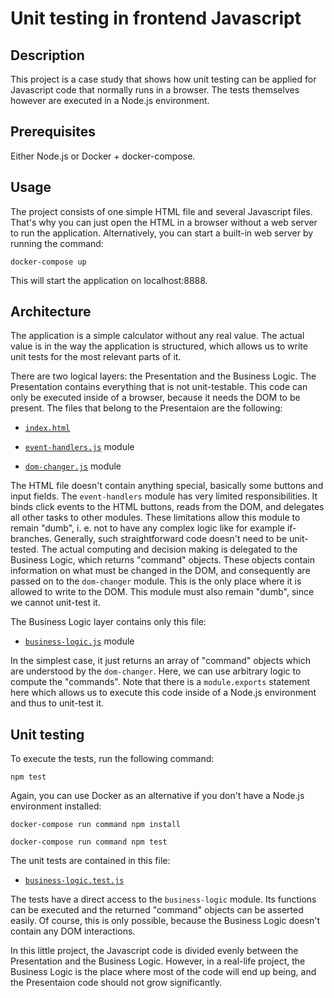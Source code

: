 # Unit testing in frontend Javascript

## Description

This project is a case study that shows how unit testing can be applied for Javascript code that normally runs in a browser.
The tests themselves however are executed in a Node.js environment.

## Prerequisites

Either Node.js or Docker + docker-compose.

## Usage

The project consists of one simple HTML file and several Javascript files. That's why you can just open the HTML in a browser
without a web server to run the application. Alternatively, you can start a built-in web server by running the command:

```docker-compose up```

This will start the application on localhost:8888.

## Architecture

The application is a simple calculator without any real value. The actual value is in the way the application is structured, 
which allows us to write unit tests for the most relevant parts of it.

There are two logical layers: the Presentation and the Business Logic. The Presentation contains everything that is not
unit-testable. This code can only be executed inside of a browser, because it needs the DOM to be present. The files that 
belong to the Presentaion are the following:

- [```index.html```](https://github.com/subugoe/javascript-testing/blob/master/app/index.html)

- [```event-handlers.js```](https://github.com/subugoe/javascript-testing/blob/master/app/scripts/event-handlers.js) module

- [```dom-changer.js```](https://github.com/subugoe/javascript-testing/blob/master/app/scripts/dom-changer.js) module

The HTML file doesn't contain anything special, basically some buttons and input fields. 
The ```event-handlers``` module has very limited responsibilities. It binds click events to the HTML buttons, reads 
from the DOM, and delegates all other tasks to other modules. These limitations allow this module to remain "dumb", 
i. e. not to have any complex logic like for example if-branches. Generally, such straightforward code doesn't need to be
unit-tested. The actual computing and decision making is delegated to the Business Logic, which returns "command" objects.
These objects contain information on what must be changed in the DOM, and consequently are passed on to the ```dom-changer```
module. This is the only place where it is allowed to write to the DOM. This module must also remain "dumb", since we cannot 
unit-test it.

The Business Logic layer contains only this file:

- [```business-logic.js```](https://github.com/subugoe/javascript-testing/blob/master/app/scripts/business-logic.js) module

In the simplest case, it just returns an array of "command" objects which are understood by the ```dom-changer```. Here, we 
can use arbitrary logic to compute the "commands". Note that there is a ```module.exports``` statement here which allows us to 
execute this code inside of a Node.js environment and thus to unit-test it.

## Unit testing

To execute the tests, run the following command:

```npm test```

Again, you can use Docker as an alternative if you don't have a Node.js environment installed:

```docker-compose run command npm install```

```docker-compose run command npm test```

The unit tests are contained in this file:

- [```business-logic.test.js```](https://github.com/subugoe/javascript-testing/blob/master/test/business-logic.test.js)

The tests have a direct access to the ```business-logic``` module. Its functions can be executed and the returned "command"
objects can be asserted easily. Of course, this is only possible, because the Business Logic doesn't contain any DOM interactions.

In this little project, the Javascript code is divided evenly between the Presentation and the Business Logic. 
However, in a real-life project, the Business Logic is the place where most of the code will end up being, and the Presentaion code 
should not grow significantly.
